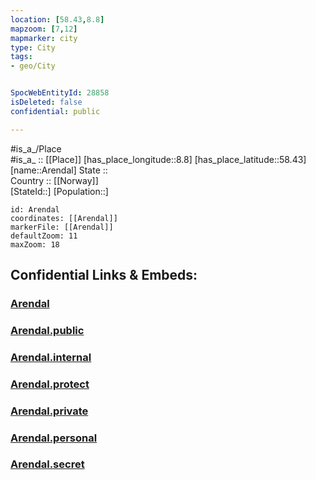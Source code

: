 ```yaml
---
location: [58.43,8.8] 
mapzoom: [7,12] 
mapmarker: city 
type: City
tags:
- geo/City


SpocWebEntityId: 28858
isDeleted: false
confidential: public

---
```

#is_a_/Place  
#is_a_ :: [[Place]] 
[has_place_longitude::8.8] 
[has_place_latitude::58.43] 
[name::Arendal] 
State ::  
Country :: [[Norway]]  
[StateId::] 
[Population::] 



```leaflet
id: Arendal
coordinates: [[Arendal]] 
markerFile: [[Arendal]] 
defaultZoom: 11 
maxZoom: 18
```


## Confidential Links & Embeds: 

### [Arendal](/_Standards/Earth/Continent/Europe/Europe~North/Norway/City/Arendal.md) 

### [Arendal.public](/_public/Earth/Continent/Europe/Europe~North/Norway/City/Arendal.public.md) 

### [Arendal.internal](/_internal/Earth/Continent/Europe/Europe~North/Norway/City/Arendal.internal.md) 

### [Arendal.protect](/_protect/Earth/Continent/Europe/Europe~North/Norway/City/Arendal.protect.md) 

### [Arendal.private](/_private/Earth/Continent/Europe/Europe~North/Norway/City/Arendal.private.md) 

### [Arendal.personal](/_personal/Earth/Continent/Europe/Europe~North/Norway/City/Arendal.personal.md) 

### [Arendal.secret](/_secret/Earth/Continent/Europe/Europe~North/Norway/City/Arendal.secret.md)

